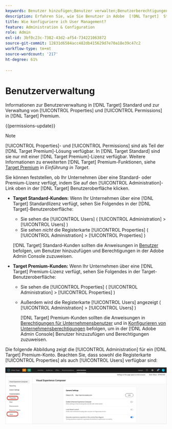 ```yaml
---
keywords: Benutzer hinzufügen;Benutzer verwalten;Benutzerberechtigungen
description: Erfahren Sie, wie Sie Benutzer in Adobe  [!DNL Target]  Standard und Unternehmenseigenschaften -berechtigungen in Adobe  [!DNL Target]  Premium verwalten.
title: Wie konfiguriere ich User Management?
feature: Administration & Configuration
role: Admin
exl-id: 3bf0c23c-7382-43d2-af54-734221063872
source-git-commit: 12831d6584acc482db415629d7e70a18e39c47c2
workflow-type: tm+mt
source-wordcount: '217'
ht-degree: 61%

---
```


# Benutzerverwaltung

Informationen zur Benutzerverwaltung in [!DNL Target] Standard und zur Verwaltung von [!UICONTROL Properties] und [!UICONTROL Permissions] in [!DNL Target] Premium.

{{permissions-update}}

>[!NOTE]
>
>[!UICONTROL Properties]- und [!UICONTROL Permissions] sind als Teil der [!DNL Target Premium]-Lösung verfügbar. In [!DNL Target Standard] sind sie nur mit einer [!DNL Target Premium]-Lizenz verfügbar. Weitere Informationen zu erweiterten [!DNL Target] Premium-Funktionen, siehe [Target Premium](/help/main/c-intro/intro.md#premium) in *Einführung in Target*.

Sie können feststellen, ob Ihr Unternehmen über eine Standard- oder Premium-Lizenz verfügt, indem Sie auf den [!UICONTROL Administration]-Link oben in der [!DNL Target] Benutzeroberfläche klicken.

* **Target Standard-Kunden:** Wenn Ihr Unternehmen über eine [!DNL Target] Standardlizenz verfügt, sehen Sie Folgendes in der [!DNL Target]-Benutzeroberfläche:

   * Sie sehen die [!UICONTROL Users] ( [!UICONTROL Administration] > [!UICONTROL Users] )
   * Sie sehen *nicht* die Registerkarte [!UICONTROL Properties] ( [!UICONTROL Administration] > [!UICONTROL Properties] )

  [!DNL Target] Standard-Kunden sollten die Anweisungen in [Benutzer](/help/main/administrating-target/c-user-management/c-user-management/user-management.md) befolgen, um Benutzer hinzuzufügen und Berechtigungen in der Adobe Admin Console zuzuweisen.

* **Target Premium-Kunden:** Wenn Ihr Unternehmen über eine [!DNL Target] Premium-Lizenz verfügt, sehen Sie Folgendes in der Target-Benutzeroberfläche:

   * Sie sehen die [!UICONTROL Properties] ( [!UICONTROL Administration] > [!UICONTROL Properties] )
   * Außerdem wird die Registerkarte [!UICONTROL Users] angezeigt ( [!UICONTROL Administration] > [!UICONTROL Users] )

     [!DNL Target] Premium-Kunden sollten die Anweisungen in [Berechtigungen für Unternehmensbenutzer](/help/main/administrating-target/c-user-management/property-channel/property-channel.md#concept_E396B16FA2024ADBA27BC056138F9838) und in [Konfigurieren von Unternehmensberechtigungen](/help/main/administrating-target/c-user-management/property-channel/properties-overview.md#concept_22F2855DBF0D4754B9460F5D68749C71) befolgen, um in der [!DNL Adobe Admin Console] Benutzer hinzuzufügen und Berechtigungen zuzuweisen.

Die folgende Abbildung zeigt die [!UICONTROL Administration] für ein [!DNL Target] Premium-Konto. Beachten Sie, dass sowohl die Registerkarte [!UICONTROL Properties] als auch [!UICONTROL Users] verfügbar sind:

![Registerkarte Administration](/help/main/administrating-target/assets/premium.png)
